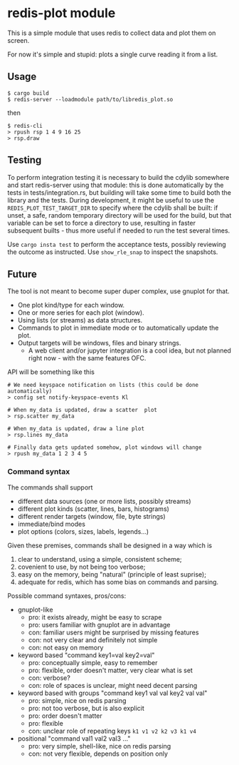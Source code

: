 # redis-plot module

This is a simple module that uses redis to collect data and plot them on screen.

For now it's simple and stupid: plots a single curve reading it from a list.

## Usage

```
$ cargo build
$ redis-server --loadmodule path/to/libredis_plot.so
```

then

```
$ redis-cli
> rpush rsp 1 4 9 16 25
> rsp.draw
```

## Testing

To perform integration testing it is necessary to build the cdylib somewhere and
start redis-server using that module: this is done automatically by the tests in
tests/integration.rs, but building will take some time to build both the library
and the tests.
During development, it might be useful to use the `REDIS_PLOT_TEST_TARGET_DIR`
to specify where the cdylib shall be built: if unset, a safe, random temporary
directory will be used for the build, but that variable can be set to force a
directory to use, resulting in faster subsequent builts - thus more useful if
needed to run the test several times.

Use `cargo insta test` to perform the acceptance tests, possibly reviewing the
outcome as instructed. Use `show_rle_snap` to inspect the snapshots.

## Future

The tool is not meant to become super duper complex, use gnuplot for that.

 - One plot kind/type for each window.
 - One or more series for each plot (window).
 - Using lists (or streams) as data structures.
 - Commands to plot in immediate mode or to automatically update the plot.
 - Output targets will be windows, files and binary strings.
   - A web client and/or jupyter integration is a cool idea, but not planned
     right now - with the same features OFC.

API will be something like this

```
# We need keyspace notification on lists (this could be done automatically)
> config set notify-keyspace-events Kl

# When my_data is updated, draw a scatter  plot
> rsp.scatter my_data

# When my_data is updated, draw a line plot
> rsp.lines my_data

# Finally data gets updated somehow, plot windows will change
> rpush my_data 1 2 3 4 5
```

### Command syntax

The commands shall support

 - different data sources (one or more lists, possibly streams)
 - different plot kinds (scatter, lines, bars, histograms)
 - different render targets (window, file, byte strings)
 - immediate/bind modes
 - plot options (colors, sizes, labels, legends...)

Given these premises, commands shall be designed in a way which is

1. clear to understand, using a simple, consistent scheme;
2. covenient to use, by not being too verbose;
3. easy on the memory, being "natural" (principle of least suprise);
4. adequate for redis, which has some bias on commands and parsing.

Possible command syntaxes, pros/cons:
 - gnuplot-like
   - pro: it exists already, might be easy to scrape
   - pro: users familiar with gnuplot are in advantage
   - con: familiar users might be surprised by missing features
   - con: not very clear and definitely not simple
   - con: not easy on memory
 - keyword based "command key1=val key2=val"
   - pro: conceptually simple, easy to remember
   - pro: flexible, order doesn't matter, very clear what is set
   - con: verbose?
   - con: role of spaces is unclear, might need decent parsing
 - keyword based with groups "command key1 val val key2 val val"
   - pro: simple, nice on redis parsing
   - pro: not too verbose, but is also explicit
   - pro: order doesn't matter
   - pro: flexible
   - con: unclear role of repeating keys `k1 v1 v2 k2 v3 k1 v4`
 - positional "command val1 val2 val3 ..."
   - pro: very simple, shell-like, nice on redis parsing
   - con: not very flexible, depends on position only
